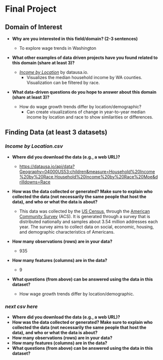 # Final Project
## Domain of Interest
- **Why are you interested in this field/domain? (2-3 sentences)**
    - To explore wage trends in Washington

- **What other examples of data driven projects have you found related to this domain (share at least 3)?**
    - [_Income by Location_](https://datausa.io/profile/geo/washington#income_geo) by datausa.io. 
        - Visualizes the median household income by WA counties. Visualization can be filtered by race.

- **What data-driven questions do you hope to answer about this domain (share at least 3)?**
    - How do wage growth trends differ by location/demographic?
        - Can create visualizations of change in year-to-year median income by location and race to show similarities or differences.


## Finding Data (at least 3 datasets)

### _Income by Location.csv_
- **Where did you download the data (e.g., a web URL)?**
    - https://datausa.io/api/data?Geography=04000US53:children&measure=Household%20Income%20by%20Race,Household%20Income%20by%20Race%20Moe&drilldowns=Race

- **How was the data collected or generated? Make sure to explain who collected the data (not necessarily the same people that host the data), and who or what the data is about?**
    - This data was collected by the [US Census](https://www.census.gov/en.html), through the [American Community Survey](https://www.census.gov/programs-surveys/acs/methodology.html) (ACS). It is generated through a survey that is distributed nationally and samples about 3.54 million addresses each year. The survey aims to collect data on social, economic, housing, and demographic characteristics of Americans.

- **How many observations (rows) are in your data?**
    - 935

- **How many features (columns) are in the data?**
    - 9

- **What questions (from above) can be answered using the data in this dataset?**
    - How wage growth trends differ by location/demographic.
    

### _next csv here_
- **Where did you download the data (e.g., a web URL)?**
- **How was the data collected or generated? Make sure to explain who collected the data (not necessarily the same people that host the data), and who or what the data is about?**
- **How many observations (rows) are in your data?**
- **How many features (columns) are in the data?**
- **What questions (from above) can be answered using the data in this dataset?**
